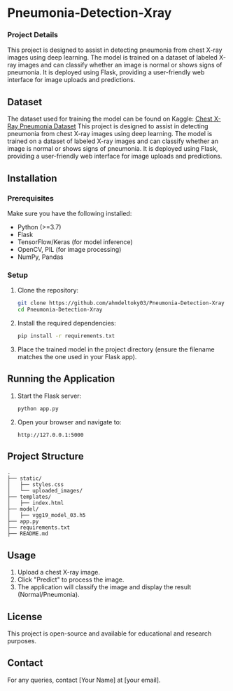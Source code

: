 # Pneumonia-Detection-Xray

### Project Details

This project is designed to assist in detecting pneumonia from chest X-ray images using deep learning. The model is trained on a dataset of labeled X-ray images and can classify whether an image is normal or shows signs of pneumonia. It is deployed using Flask, providing a user-friendly web interface for image uploads and predictions.

## Dataset

The dataset used for training the model can be found on Kaggle:
 [Chest X-Ray Pneumonia Dataset](https://www.kaggle.com/datasets/paultimothymooney/chest-xray-pneumonia/data)
This project is designed to assist in detecting pneumonia from chest X-ray images using deep learning. The model is trained on a dataset of labeled X-ray images and can classify whether an image is normal or shows signs of pneumonia. It is deployed using Flask, providing a user-friendly web interface for image uploads and predictions.

## Installation

### Prerequisites
Make sure you have the following installed:
- Python (>=3.7)
- Flask
- TensorFlow/Keras (for model inference)
- OpenCV, PIL (for image processing)
- NumPy, Pandas

### Setup

1. Clone the repository:
   ```bash
   git clone https://github.com/ahmdeltoky03/Pneumonia-Detection-Xray
   cd Pneumonia-Detection-Xray
   ```

2. Install the required dependencies:
   ```bash
   pip install -r requirements.txt
   ```

3. Place the trained model in the project directory (ensure the filename matches the one used in your Flask app).

## Running the Application

1. Start the Flask server:
   ```bash
   python app.py
   ```

2. Open your browser and navigate to:
   ```
   http://127.0.0.1:5000
   ```

## Project Structure
```
.
├── static/
│   ├── styles.css
│   └── uploaded_images/
├── templates/
│   ├── index.html
├── model/
│   ├── vgg19_model_03.h5
├── app.py
├── requirements.txt
├── README.md
```

## Usage
1. Upload a chest X-ray image.
2. Click "Predict" to process the image.
3. The application will classify the image and display the result (Normal/Pneumonia).

## License
This project is open-source and available for educational and research purposes.

## Contact
For any queries, contact [Your Name] at [your email].

